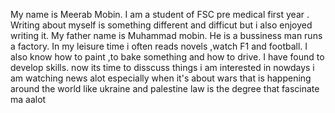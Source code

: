 My name is Meerab Mobin.
I am a student of FSC pre medical first year .
Writing about myself is something different and difficut but i also enjoyed writing it. 
My father name is Muhammad mobin. 
He is a bussiness man  runs a factory. 
In my leisure time i often reads novels ,watch F1 and football.
I also know how to paint ,to bake something and how to drive.
I have found to develop skills.
now its time to disscuss things i am interested in 
nowdays i am watching news alot especially when it's about wars that is happening around the world like ukraine and palestine 
law is the degree that fascinate ma aalot
